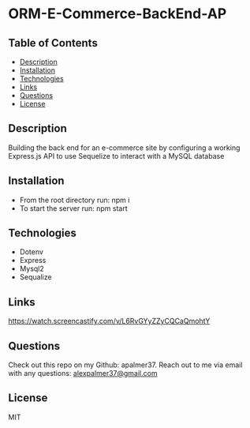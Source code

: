 # ORM-E-Commerce-BackEnd-AP

## Table of Contents
* [Description](#description)
* [Installation](#installation)
* [Technologies](#technologies)
* [Links](#links)
* [Questions](#questions)
* [License](#license)

## Description
Building the back end for an e-commerce site by configuring a working Express.js API to use Sequelize to interact with a MySQL database

## Installation
* From the root directory run: npm i
* To start the server run: npm start

## Technologies
* Dotenv
* Express
* Mysql2
* Sequalize

## Links
https://watch.screencastify.com/v/L6RvGYyZZyCQCaQmohtY

## Questions
Check out this repo on my Github: apalmer37.
Reach out to me via email with any questions: alexpalmer37@gmail.com

## License
MIT

